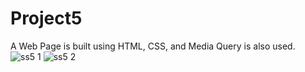 # Project5
A Web Page is built using HTML, CSS, and Media Query is also used.
![ss5 1](https://github.com/subhransuchinu8/Project5/assets/119065077/28b541a3-22da-4e24-9b7e-03f66a421fc9)
![ss5 2](https://github.com/subhransuchinu8/Project5/assets/119065077/6eb2ef41-3a45-4dfc-9352-58a9bbdab4b8)
